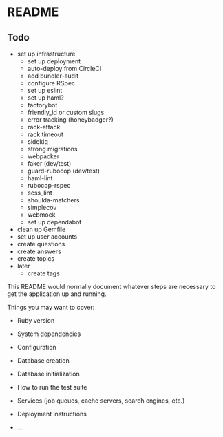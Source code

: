 # README

## Todo
* set up infrastructure
  * set up deployment
  * auto-deploy from CircleCI
  * add bundler-audit
  * configure RSpec
  * set up eslint
  * set up haml?
  * factorybot
  * friendly_id or custom slugs
  * error tracking (honeybadger?)
  * rack-attack
  * rack timeout
  * sidekiq
  * strong migrations
  * webpacker
  * faker (dev/test)
  * guard-rubocop (dev/test)
  * haml-lint
  * rubocop-rspec
  * scss_lint
  * shoulda-matchers
  * simplecov
  * webmock
  * set up dependabot
* clean up Gemfile
* set up user accounts
* create questions
* create answers
* create topics
* later
  * create tags

This README would normally document whatever steps are necessary to get the
application up and running.

Things you may want to cover:

* Ruby version

* System dependencies

* Configuration

* Database creation

* Database initialization

* How to run the test suite

* Services (job queues, cache servers, search engines, etc.)

* Deployment instructions

* ...
